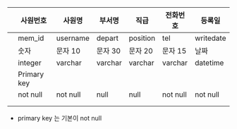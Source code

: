 |      | 사원번호    | 사원명   | 부서명  | 직급     | 전화번호 | 등록일    |
| ---- | ----------- | -------- | ------- | -------- | -------- | --------- |
|      | mem_id      | username | depart  | position | tel      | writedate |
|      | 숫자        | 문자 10  | 문자 30 | 문자 20  | 문자 15  | 날짜      |
|      | integer     | varchar  | varchar | varchar  | varchar  | datetime  |
|      | Primary key |          |         |          |          |           |
|      | not null    | not null | null    | null     | not null | not null  |
|      |             |          |         |          |          |           |
|      |             |          |         |          |          |           |

* primary key 는 기본이 not null